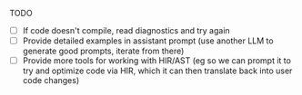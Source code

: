 TODO

- [ ] If code doesn't compile, read diagnostics and try again
- [ ] Provide detailed examples in assistant prompt (use another LLM to generate good prompts, iterate from there)
- [ ] Provide more tools for working with HIR/AST (eg so we can prompt it to try and optimize code via HIR, which it can then translate back into user code changes)
